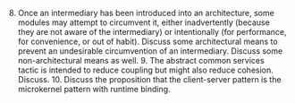 8. Once an intermediary has been introduced into an architecture, some modules may attempt to circumvent it, either inadvertently (because they are not aware of the intermediary) or intentionally (for performance, for convenience, or out of habit). Discuss some architectural means to prevent an undesirable circumvention of an intermediary. Discuss some non-architectural means as well. 9. The abstract common services tactic is intended to reduce coupling but might also reduce cohesion. Discuss. 10. Discuss the proposition that the client-server pattern is the microkernel pattern with runtime binding.